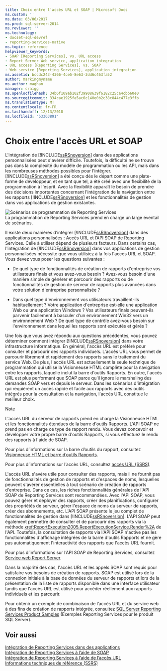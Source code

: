```yaml
---
title: Choix entre l’accès URL et SOAP | Microsoft Docs
ms.custom: ''
ms.date: 03/06/2017
ms.prod: sql-server-2014
ms.reviewer: ''
ms.technology:
- docset-sql-devref
- reporting-services-native
ms.topic: reference
helpviewer_keywords:
- SOAP [Reporting Services], vs. URL access
- Report Server Web service, application integration
- URL access [Reporting Services], vs. SOAP
- Web service [Reporting Services], application integration
ms.assetid: bccdc243-4366-4ce5-8e63-3dd6c463fa52
author: markingmyname
ms.author: maghan
manager: craigg
ms.openlocfilehash: 34b6f109ab102f39908639f6182c25ca4cbb60e0
ms.sourcegitcommit: 334cae1925fa5ac6c140e0b2c38c844c477e3ffb
ms.translationtype: MT
ms.contentlocale: fr-FR
ms.lasthandoff: 12/13/2018
ms.locfileid: "53363891"
---
```

# <a name="choosing-between-url-access-and-soap"></a>Choix entre l'accès URL et SOAP
  L'intégration de [!INCLUDE[ssRSnoversion](../../includes/ssrsnoversion-md.md)] dans des applications personnalisées peut s'avérer difficile. Toutefois, la difficulté ne se trouve pas dans la complexité du modèle de programmation ou les API, mais dans les nombreuses méthodes possibles pour l'intégrer. [!INCLUDE[ssRSnoversion](../../includes/ssrsnoversion-md.md)] a été conçu dès le départ comme une plate-forme de développeur, et en tant que tel, a été créé avec une flexibilité de la programmation à l'esprit. Avec la flexibilité apparaît le besoin de prendre des décisions importantes concernant l'intégration de la navigation entre les rapports [!INCLUDE[ssRSnoversion](../../includes/ssrsnoversion-md.md)] et les fonctionnalités de gestion dans vos applications de gestion existantes.  
  
 ![Scénarios de programmation de Reporting Services](../../../2014/reporting-services/media/bk-ext-04.gif "Reporting Services et scénarios de programmation")  
La programmation de Reporting Services prend en charge un large éventail de scénarios.  
  
 Il existe deux manières d’intégrer [!INCLUDE[ssRSnoversion](../../includes/ssrsnoversion-md.md)] dans des applications personnalisées : Accès URL et l’API SOAP de Reporting Services. Celle à utiliser dépend de plusieurs facteurs. Dans certains cas, l'intégration de [!INCLUDE[ssRSnoversion](../../includes/ssrsnoversion-md.md)] dans vos applications de gestion personnalisées nécessite que vous utilisiez à la fois l'accès URL et SOAP. Vous devez vous poser les questions suivantes :  
  
-   De quel type de fonctionnalités de création de rapports d'entreprise vos utilisateurs finals et vous avez-vous besoin ? Avez-vous besoin d'une manière simple de générer et parcourir des rapports ou de fonctionnalités de gestion de serveur de rapports plus avancées dans votre solution d'entreprise personnalisée ?  
  
-   Dans quel type d'environnement vos utilisateurs travaillent-ils habituellement ? Votre application d'entreprise est-elle une application Web ou une application Windows ? Vos utilisateurs finals peuvent-ils parvenir facilement à basculer d'un environnement Win32 vers un environnement Web ? De quel type de contrôle avez-vous besoin sur l'environnement dans lequel les rapports sont exécutés et gérés ?  
  
 Une fois que vous avez répondu aux questions précédentes, vous pouvez déterminer comment intégrer [!INCLUDE[ssRSnoversion](../../includes/ssrsnoversion-md.md)] dans votre infrastructure informatique. En général, l'accès URL est préféré pour consulter et parcourir des rapports individuels. L'accès URL vous permet de parcourir librement et rapidement des rapports sans le traitement du service Web. De plus, l'accès URL est actuellement la seule technique de programmation qui utilise la Visionneuse HTML complète pour la navigation entre les rapports, laquelle inclut la barre d'outils Rapports. En outre, l'accès URL est plus performant que SOAP parce qu'il ignore le marshaling des demandes SOAP vers et depuis le serveur. Dans les scénarios d'intégration qui requièrent un accès rapide et facile aux rapports avec des outils intégrés pour la consultation et la navigation, l'accès URL constitue le meilleur choix.  
  
> [!NOTE]  
>  L'accès URL du serveur de rapports prend en charge la Visionneuse HTML et les fonctionnalités étendues de la barre d'outils Rapports. L'API SOAP ne prend pas en charge ce type de rapport rendu. Vous devez concevoir et développer votre propre barre d'outils Rapports, si vous effectuez le rendu des rapports à l'aide de SOAP.  
  
 Pour plus d’informations sur la barre d’outils du rapport, consultez [Visionneuse HTML et barre d’outils Rapports](../html-viewer-and-the-report-toolbar.md).  
  
 Pour plus d’informations sur l’accès URL, consultez [accès URL &#40;SSRS&#41;](../url-access-ssrs.md).  
  
 L'accès URL s'avère utile pour consulter des rapports, mais il ne fournit pas de fonctionnalités de gestion de rapports et d'espaces de noms, lesquelles peuvent s'avérer essentielles à tout scénario de création de rapports d'entreprise. Dans ce cas, les riches fonctionnalités générales de l'API SOAP de Reporting Services sont recommandées. Avec l'API SOAP, vous pouvez gérer et déployer des rapports, créer des planifications, configurer des propriétés de serveur, gérer l'espace de noms du serveur de rapports, créer des abonnements, etc. L'API SOAP présente le jeu complet de fonctionnalités de gestion dans [!INCLUDE[ssRSnoversion](../../includes/ssrsnoversion-md.md)]. L'API SOAP peut également permettre de consulter et de parcourir des rapports via la méthode <xref:ReportExecution2005.ReportExecutionService.Render%2A> de l'API. Toutefois, la consultation de rapports via l'API SOAP n'active pas les fonctionnalités d'affichage intégrées de la barre d'outils Rapports et ne gère pas automatiquement l'interactivité des rapports que l'accès URL fournit.  
  
 Pour plus d’informations sur l’API SOAP de Reporting Services, consultez [Service web Report Server](../report-server-web-service/report-server-web-service.md).  
  
 Dans la majorité des cas, l'accès URL et les appels SOAP sont requis pour satisfaire vos besoins de création de rapports. SOAP est utilisé lors de la connexion initiale à la base de données du serveur de rapports et lors de la présentation de la liste de rapports disponible dans une interface utilisateur tandis que l'accès URL est utilisé pour accéder réellement aux rapports individuels et les parcourir.  
  
 Pour obtenir un exemple de combinaison de l’accès URL et du service web à des fins de création de rapports intégrée, consultez [SQL Server Reporting Services Product Samples](https://go.microsoft.com/fwlink/?LinkId=177889) (Exemples Reporting Services pour le produit SQL Server).  
  
## <a name="see-also"></a>Voir aussi  
 [Intégration de Reporting Services dans des applications](../../../2014/reporting-services/application-integration/integrating-reporting-services-into-applications.md)   
 [Intégration de Reporting Services à l’aide de SOAP](../application-integration/integrating-reporting-services-using-soap.md)   
 [Intégration de Reporting Services à l’aide de l’accès URL](../application-integration/integrating-reporting-services-using-url-access.md)   
 [Informations techniques de référence &#40;SSRS&#41;](../../../2014/reporting-services/technical-reference-ssrs.md)  
  
  
